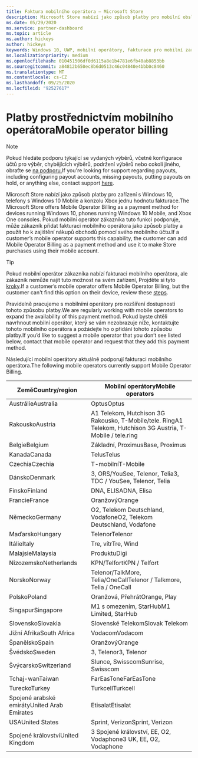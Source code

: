 ```yaml
---
title: Faktura mobilního operátora – Microsoft Store
description: Microsoft Store nabízí jako způsob platby pro mobilní obsluhy, které tuto funkci podporují, možnost účtování.
ms.date: 05/29/2020
ms.service: partner-dashboard
ms.topic: article
ms.author: hickeys
author: hickeys
keywords: Windows 10, UWP, mobilní operátory, fakturace pro mobilní zařízení, faktura mobilního operátora
ms.localizationpriority: medium
ms.openlocfilehash: 010451506df0d6115a8e1b4781e6fb40ab8853bb
ms.sourcegitcommit: a84812b650ec8b6d0513c46c04840e4bbb0c8460
ms.translationtype: MT
ms.contentlocale: cs-CZ
ms.lasthandoff: 09/25/2020
ms.locfileid: "92527617"
---
```

# <a name="mobile-operator-billing"></a><span data-ttu-id="8fa94-104">Platby prostřednictvím mobilního operátora</span><span class="sxs-lookup"><span data-stu-id="8fa94-104">Mobile operator billing</span></span>

> [!NOTE]
> <span data-ttu-id="8fa94-105">Pokud hledáte podporu týkající se vydaných výběrů, včetně konfigurace účtů pro výběr, chybějících výběrů, podržení výběrů nebo cokoli jiného, obraťte se [na podporu.](https://developer.microsoft.com/windows/support)</span><span class="sxs-lookup"><span data-stu-id="8fa94-105">If you're looking for support regarding payouts, including configuring payout accounts, missing payouts, putting payouts on hold, or anything else, contact support [here](https://developer.microsoft.com/windows/support).</span></span>

<span data-ttu-id="8fa94-106">Microsoft Store nabízí jako způsob platby pro zařízení s Windows 10, telefony s Windows 10 Mobile a konzolu Xbox jednu hodnotu fakturace.</span><span class="sxs-lookup"><span data-stu-id="8fa94-106">The Microsoft Store offers Mobile Operator Billing as a payment method for devices running Windows 10, phones running Windows 10 Mobile, and Xbox One consoles.</span></span> <span data-ttu-id="8fa94-107">Pokud mobilní operátor zákazníka tuto funkci podporuje, může zákazník přidat fakturaci mobilního operátora jako způsob platby a použít ho k zajištění nákupů obchodů pomocí svého mobilního účtu.</span><span class="sxs-lookup"><span data-stu-id="8fa94-107">If a customer’s mobile operator supports this capability, the customer can add Mobile Operator Billing as a payment method and use it to make Store purchases using their mobile account.</span></span>

> [!TIP]
>  <span data-ttu-id="8fa94-108">Pokud mobilní operátor zákazníka nabízí fakturaci mobilního operátora, ale zákazník nemůže najít tuto možnost na svém zařízení, Projděte si tyto [kroky](https://support.microsoft.com/instantanswers/b25d6dd6-fb8b-3710-1e13-4d30eb01b51f).</span><span class="sxs-lookup"><span data-stu-id="8fa94-108">If a customer’s mobile operator offers Mobile Operator Billing, but the customer can't find this option on their device, review these [steps](https://support.microsoft.com/instantanswers/b25d6dd6-fb8b-3710-1e13-4d30eb01b51f).</span></span>

<span data-ttu-id="8fa94-109">Pravidelně pracujeme s mobilními operátory pro rozšíření dostupnosti tohoto způsobu platby.</span><span class="sxs-lookup"><span data-stu-id="8fa94-109">We are regularly working with mobile operators to expand the availability of this payment method.</span></span> <span data-ttu-id="8fa94-110">Pokud byste chtěli navrhnout mobilní operátor, který se vám nezobrazuje níže, kontaktujte tohoto mobilního operátora a požádejte ho o přidání tohoto způsobu platby.</span><span class="sxs-lookup"><span data-stu-id="8fa94-110">If you’d like to suggest a mobile operator that you don’t see listed below, contact that mobile operator and request that they add this payment method.</span></span>

<span data-ttu-id="8fa94-111">Následující mobilní operátory aktuálně podporují fakturaci mobilního operátora.</span><span class="sxs-lookup"><span data-stu-id="8fa94-111">The following mobile operators currently support Mobile Operator Billing.</span></span>

| <span data-ttu-id="8fa94-112">Země</span><span class="sxs-lookup"><span data-stu-id="8fa94-112">Country/region</span></span>       | <span data-ttu-id="8fa94-113">Mobilní operátory</span><span class="sxs-lookup"><span data-stu-id="8fa94-113">Mobile operators</span></span>                                        |
|----------------------|---------------------------------------------------------|
| <span data-ttu-id="8fa94-114">Austrálie</span><span class="sxs-lookup"><span data-stu-id="8fa94-114">Australia</span></span>            | <span data-ttu-id="8fa94-115">Optus</span><span class="sxs-lookup"><span data-stu-id="8fa94-115">Optus</span></span>                                                   |
| <span data-ttu-id="8fa94-116">Rakousko</span><span class="sxs-lookup"><span data-stu-id="8fa94-116">Austria</span></span>              | <span data-ttu-id="8fa94-117">A1 Telekom, Hutchison 3G Rakousko, T-Mobile/tele. Ring</span><span class="sxs-lookup"><span data-stu-id="8fa94-117">A1 Telekom, Hutchison 3G Austria, T-Mobile / tele.ring</span></span>  |
| <span data-ttu-id="8fa94-118">Belgie</span><span class="sxs-lookup"><span data-stu-id="8fa94-118">Belgium</span></span>              | <span data-ttu-id="8fa94-119">Základní, Proximus</span><span class="sxs-lookup"><span data-stu-id="8fa94-119">Base, Proximus</span></span>                                          |
| <span data-ttu-id="8fa94-120">Kanada</span><span class="sxs-lookup"><span data-stu-id="8fa94-120">Canada</span></span>               | <span data-ttu-id="8fa94-121">Telus</span><span class="sxs-lookup"><span data-stu-id="8fa94-121">Telus</span></span>                                                   |
| <span data-ttu-id="8fa94-122">Czechia</span><span class="sxs-lookup"><span data-stu-id="8fa94-122">Czechia</span></span>              | <span data-ttu-id="8fa94-123">T-mobilní</span><span class="sxs-lookup"><span data-stu-id="8fa94-123">T-Mobile</span></span>                                                |
| <span data-ttu-id="8fa94-124">Dánsko</span><span class="sxs-lookup"><span data-stu-id="8fa94-124">Denmark</span></span>              | <span data-ttu-id="8fa94-125">3, ORS/YouSee, Telenor, Telia</span><span class="sxs-lookup"><span data-stu-id="8fa94-125">3, TDC / YouSee, Telenor, Telia</span></span>                         |
| <span data-ttu-id="8fa94-126">Finsko</span><span class="sxs-lookup"><span data-stu-id="8fa94-126">Finland</span></span>              | <span data-ttu-id="8fa94-127">DNA, ELISA</span><span class="sxs-lookup"><span data-stu-id="8fa94-127">DNA, Elisa</span></span>                                              |
| <span data-ttu-id="8fa94-128">Francie</span><span class="sxs-lookup"><span data-stu-id="8fa94-128">France</span></span>               | <span data-ttu-id="8fa94-129">Oranžový</span><span class="sxs-lookup"><span data-stu-id="8fa94-129">Orange</span></span>                                                  |
| <span data-ttu-id="8fa94-130">Německo</span><span class="sxs-lookup"><span data-stu-id="8fa94-130">Germany</span></span>              | <span data-ttu-id="8fa94-131">O2, Telekom Deutschland, Vodafone</span><span class="sxs-lookup"><span data-stu-id="8fa94-131">O2, Telekom Deutschland, Vodafone</span></span>                       |
| <span data-ttu-id="8fa94-132">Maďarsko</span><span class="sxs-lookup"><span data-stu-id="8fa94-132">Hungary</span></span>              | <span data-ttu-id="8fa94-133">Telenor</span><span class="sxs-lookup"><span data-stu-id="8fa94-133">Telenor</span></span>                                                 |
| <span data-ttu-id="8fa94-134">Itálie</span><span class="sxs-lookup"><span data-stu-id="8fa94-134">Italy</span></span>                | <span data-ttu-id="8fa94-135">Tre, vítr</span><span class="sxs-lookup"><span data-stu-id="8fa94-135">Tre, Wind</span></span>                                               |
| <span data-ttu-id="8fa94-136">Malajsie</span><span class="sxs-lookup"><span data-stu-id="8fa94-136">Malaysia</span></span>             | <span data-ttu-id="8fa94-137">Produktu</span><span class="sxs-lookup"><span data-stu-id="8fa94-137">Digi</span></span>                                                    |
| <span data-ttu-id="8fa94-138">Nizozemsko</span><span class="sxs-lookup"><span data-stu-id="8fa94-138">Netherlands</span></span>          | <span data-ttu-id="8fa94-139">KPN/Telfort</span><span class="sxs-lookup"><span data-stu-id="8fa94-139">KPN / Telfort</span></span>                                           |
| <span data-ttu-id="8fa94-140">Norsko</span><span class="sxs-lookup"><span data-stu-id="8fa94-140">Norway</span></span>               | <span data-ttu-id="8fa94-141">Telenor/TalkMore, Telia/OneCall</span><span class="sxs-lookup"><span data-stu-id="8fa94-141">Telenor / Talkmore, Telia / OneCall</span></span>                     |
| <span data-ttu-id="8fa94-142">Polsko</span><span class="sxs-lookup"><span data-stu-id="8fa94-142">Poland</span></span>               | <span data-ttu-id="8fa94-143">Oranžová, Přehrát</span><span class="sxs-lookup"><span data-stu-id="8fa94-143">Orange, Play</span></span>                                            |
| <span data-ttu-id="8fa94-144">Singapur</span><span class="sxs-lookup"><span data-stu-id="8fa94-144">Singapore</span></span>            | <span data-ttu-id="8fa94-145">M1 s omezením, StarHub</span><span class="sxs-lookup"><span data-stu-id="8fa94-145">M1 Limited, StarHub</span></span>                                     |
| <span data-ttu-id="8fa94-146">Slovensko</span><span class="sxs-lookup"><span data-stu-id="8fa94-146">Slovakia</span></span>             | <span data-ttu-id="8fa94-147">Slovenské Telekom</span><span class="sxs-lookup"><span data-stu-id="8fa94-147">Slovak Telekom</span></span>                                          |
| <span data-ttu-id="8fa94-148">Jižní Afrika</span><span class="sxs-lookup"><span data-stu-id="8fa94-148">South Africa</span></span>         | <span data-ttu-id="8fa94-149">Vodacom</span><span class="sxs-lookup"><span data-stu-id="8fa94-149">Vodacom</span></span>                                                 |
| <span data-ttu-id="8fa94-150">Španělsko</span><span class="sxs-lookup"><span data-stu-id="8fa94-150">Spain</span></span>                | <span data-ttu-id="8fa94-151">Oranžový</span><span class="sxs-lookup"><span data-stu-id="8fa94-151">Orange</span></span>                                                  |
| <span data-ttu-id="8fa94-152">Švédsko</span><span class="sxs-lookup"><span data-stu-id="8fa94-152">Sweden</span></span>               | <span data-ttu-id="8fa94-153">3, Telenor</span><span class="sxs-lookup"><span data-stu-id="8fa94-153">3, Telenor</span></span>                                              |
| <span data-ttu-id="8fa94-154">Švýcarsko</span><span class="sxs-lookup"><span data-stu-id="8fa94-154">Switzerland</span></span>          | <span data-ttu-id="8fa94-155">Slunce, Swisscom</span><span class="sxs-lookup"><span data-stu-id="8fa94-155">Sunrise, Swisscom</span></span>                                       |
| <span data-ttu-id="8fa94-156">Tchaj-wan</span><span class="sxs-lookup"><span data-stu-id="8fa94-156">Taiwan</span></span>               | <span data-ttu-id="8fa94-157">FarEasTone</span><span class="sxs-lookup"><span data-stu-id="8fa94-157">FarEasTone</span></span>                                              |
| <span data-ttu-id="8fa94-158">Turecko</span><span class="sxs-lookup"><span data-stu-id="8fa94-158">Turkey</span></span>               | <span data-ttu-id="8fa94-159">Turkcell</span><span class="sxs-lookup"><span data-stu-id="8fa94-159">Turkcell</span></span>                                                |
| <span data-ttu-id="8fa94-160">Spojené arabské emiráty</span><span class="sxs-lookup"><span data-stu-id="8fa94-160">United Arab Emirates</span></span> | <span data-ttu-id="8fa94-161">Etisalat</span><span class="sxs-lookup"><span data-stu-id="8fa94-161">Etisalat</span></span>                                                |
| <span data-ttu-id="8fa94-162">USA</span><span class="sxs-lookup"><span data-stu-id="8fa94-162">United States</span></span>        | <span data-ttu-id="8fa94-163">Sprint, Verizon</span><span class="sxs-lookup"><span data-stu-id="8fa94-163">Sprint, Verizon</span></span>                                         |
| <span data-ttu-id="8fa94-164">Spojené království</span><span class="sxs-lookup"><span data-stu-id="8fa94-164">United Kingdom</span></span>       | <span data-ttu-id="8fa94-165">3 Spojené království, EE, O2, Vodaphone</span><span class="sxs-lookup"><span data-stu-id="8fa94-165">3 UK, EE, O2, Vodaphone</span></span>                                 |
